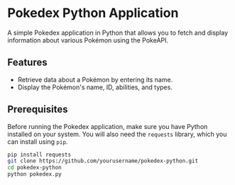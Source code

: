 # Pokedex Python Application

A simple Pokedex application in Python that allows you to fetch and display information about various Pokémon using the PokeAPI.

## Features

- Retrieve data about a Pokémon by entering its name.
- Display the Pokémon's name, ID, abilities, and types.

## Prerequisites

Before running the Pokedex application, make sure you have Python installed on your system. You will also need the `requests` library, which you can install using `pip`.

```bash
pip install requests
git clone https://github.com/yourusername/pokedex-python.git
cd pokedex-python
python pokedex.py
